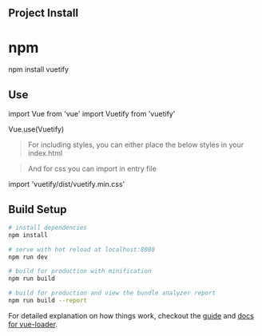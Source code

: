 ## Project Install

# npm
npm install vuetify

## Use
import Vue from 'vue'
import Vuetify from 'vuetify'

Vue.use(Vuetify)

> For including styles, you can either place the below styles in your index.html

<link href='https://fonts.googleapis.com/css?family=Roboto:300,400,500,700|Material+Icons' rel="stylesheet">

> And for css you can import in entry file 

import 'vuetify/dist/vuetify.min.css'

## Build Setup

``` bash
# install dependencies
npm install

# serve with hot reload at localhost:8080
npm run dev

# build for production with minification
npm run build

# build for production and view the bundle analyzer report
npm run build --report
```

For detailed explanation on how things work, checkout the [guide](http://vuejs-templates.github.io/webpack/) and [docs for vue-loader](http://vuejs.github.io/vue-loader).
